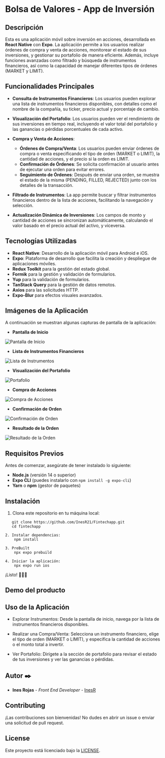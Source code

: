 # Bolsa de Valores - App de Inversión

## Descripción

Esta es una aplicación móvil sobre inversión en acciones, desarrollada en **React Native** con **Expo**. La aplicación permite a los usuarios realizar órdenes de compra y venta de acciones, monitorear el estado de sus inversiones, y gestionar su portafolio de manera eficiente. Además, incluye funciones avanzadas como filtrado y búsqueda de instrumentos financieros, así como la capacidad de manejar diferentes tipos de órdenes (MARKET y LIMIT).

## Funcionalidades Principales

- **Consulta de Instrumentos Financieros**: Los usuarios pueden explorar una lista de instrumentos financieros disponibles, con detalles como el nombre de la compañía, su ticker, precio actual y porcentaje de cambio.

- **Visualización del Portafolio**: Los usuarios pueden ver el rendimiento de sus inversiones en tiempo real, incluyendo el valor total del portafolio y las ganancias o pérdidas porcentuales de cada activo.

- **Compra y Venta de Acciones**:
  - **Órdenes de Compra/Venta**: Los usuarios pueden enviar órdenes de compra o venta especificando el tipo de orden (MARKET o LIMIT), la cantidad de acciones, y el precio si la orden es LIMIT.
  - **Confirmación de Órdenes**: Se solicita confirmación al usuario antes de ejecutar una orden para evitar errores.
  - **Seguimiento de Órdenes**: Después de enviar una orden, se muestra el estado de la misma (PENDING, FILLED, REJECTED) junto con los detalles de la transacción.

- **Filtrado de Instrumentos**: La app permite buscar y filtrar instrumentos financieros dentro de la lista de acciones, facilitando la navegación y selección.

- **Actualización Dinámica de Inversiones**: Los campos de monto y cantidad de acciones se sincronizan automáticamente, calculando el valor basado en el precio actual del activo, y viceversa.


## Tecnologías Utilizadas

- **React Native**: Desarrollo de la aplicación móvil para Android e iOS.
- **Expo**: Plataforma de desarrollo que facilita la creación y despliegue de aplicaciones móviles.
- **Redux Toolkit** para la gestión del estado global.
- **Formik** para la gestión y validación de formularios.
- **Yup** para la validación de formularios.
- **TanStack Query** para la gestión de datos remotos.
- **Axios** para las solicitudes HTTP.
- **Expo-Blur** para efectos visuales avanzados.

## Imágenes de la Aplicación

A continuación se muestran algunas capturas de pantalla de la aplicación:

- **Pantalla de Inicio**

![Pantalla de Inicio]()

- **Lista de Instrumentos Financieros**

![Lista de Instrumentos]()

- **Visualización del Portafolio**

![Portafolio]()

- **Compra de Acciones**

![Compra de Acciones]()

- **Confirmación de Orden**

![Confirmación de Orden]()

- **Resultado de la Orden**

![Resultado de la Orden]()





## Requisitos Previos

Antes de comenzar, asegúrate de tener instalado lo siguiente:

- **Node.js** (versión 14 o superior)
- **Expo CLI** (puedes instalarlo con `npm install -g expo-cli`)
- **Yarn** o **npm** (gestor de paquetes)

## Instalación

1. Clona este repositorio en tu máquina local:
```
   git clone https://github.com/InesR21/Fintechapp.git
   cd fintechapp

2. Instalar dependencias:
    npm install

3. PreBuilt
    npx expo prebuild

4. Iniciar la aplicación:
    npx expo run ios
```

¡Listo! 🚀🚀🚀


## Demo del producto


## Uso de la Aplicación

- Explorar Instrumentos: Desde la pantalla de inicio, navega por la lista de instrumentos financieros disponibles.

- Realizar una Compra/Venta: Selecciona un instrumento financiero, elige el tipo de orden (MARKET o LIMIT), y especifica la cantidad de acciones o el monto total a invertir.

- Ver Portafolio: Dirígete a la sección de portafolio para revisar el estado de tus inversiones y ver las ganancias o pérdidas.

## Autor ✒️

- **Ines Rojas** - _Front End Developer_ - [InesR](https://inesrojas.com/)

## Contributing

¡Las contribuciones son bienvenidas! No dudes en abrir un issue o enviar una solicitud de pull request.

## License

Este proyecto está licenciado bajo la  [LICENSE](LICENSE).